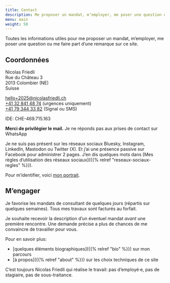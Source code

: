 ```yaml
---
title: Contact
description: Me proposer un mandat, m’employer, me poser une question ou me faire part d’une remarque.
menu: main
weight: 50
---
```


Toutes les informations utiles pour me proposer un mandat, m’employer, me poser une question ou me faire part d’une remarque sur ce site.

## Coordonnées

Nicolas Friedli  
Rue du Château 3  
2013 Colombier (NE)  
Suisse

[hello+2025@nicolasfriedli.ch](mailto:hello+2025@nicolasfriedli.ch)  
[+41 32 841 48 74](tel:+41328414874) (urgences uniquement)  
[+41 79 344 33 82](sms:+41793443382) (Signal ou SMS)

IDE: CHE-469.715.163

**Merci de privilégier le mail.**
Je ne réponds pas aux prises de contact sur WhatsApp

Je ne suis pas présent sur les réseaux sociaux Bluesky, Instagram, LinkedIn, Mastodon ou Twitter (X).
Et j’ai une présence passive sur Facebook pour administrer 2 pages.
J’en dis quelques mots dans [Mes règles d’utilisation des réseaux sociaux]({{% relref "reseaux-sociaux-regles" %}}).

Pour m’identifier, voici [mon portrait](/images/nicolas-friedli.jpg "Portrait de Nicolas Friedli").

## M’engager

Je favorise les mandats de consultant de quelques jours (répartis sur quelques semaines). Tous mes travaux sont facturés au forfait.

Je souhaite recevoir la description d’un éventuel mandat *avant* une première rencontre. Une demande précise a plus de chances de me convaincre de travailler pour vous.

Pour en savoir plus:

- [quelques éléments biographiques]({{% relref "bio" %}}) sur mon parcours
- [à propos]({{% relref "about" %}}) sur les choix techniques de ce site

C’est toujours Nicolas Friedli qui réalise le travail: pas d’employé·e, pas de stagiaire, pas de sous-traitance.